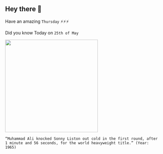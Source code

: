 ## Hey there 👋
Have an amazing `Thursday` ⚡⚡⚡

Did you know Today on `25th of May`
 
 [<img src="https://ichef.bbci.co.uk/news/640/mcs/media/images/73218000/jpg/_73218407_73218406.jpg" width="300" />](https://www.youtube.com/watch?v=RqAI10hSYC8) 
 ```
“Muhammad Ali knocked Sonny Liston out cold in the first round, after 1 minute and 56 seconds, for the world heavyweight title.” (Year: 1965)
```

